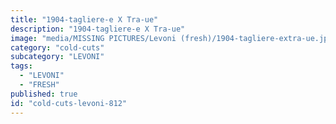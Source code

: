 ```yaml
---
title: "1904-tagliere-e X Tra-ue"
description: "1904-tagliere-e X Tra-ue"
image: "media/MISSING PICTURES/Levoni (fresh)/1904-tagliere-extra-ue.jpg"
category: "cold-cuts"
subcategory: "LEVONI"
tags:
  - "LEVONI"
  - "FRESH"
published: true
id: "cold-cuts-levoni-812"
---
```

